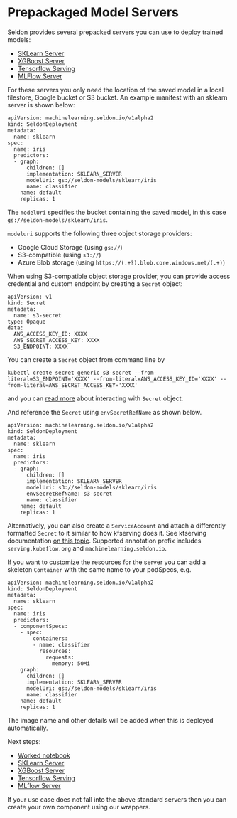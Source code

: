 # Prepackaged Model Servers

Seldon provides several prepacked servers you can use to deploy trained models:

 * [SKLearn Server](./sklearn.html)
 * [XGBoost Server](xgboost.html)
 * [Tensorflow Serving](tensorflow.html)
 * [MLFlow Server](mlflow.html)

For these servers you only need the location of the saved model in a local filestore, Google bucket or S3 bucket. An example manifest with an sklearn server is shown below:

```
apiVersion: machinelearning.seldon.io/v1alpha2
kind: SeldonDeployment
metadata:
  name: sklearn
spec:
  name: iris
  predictors:
  - graph:
      children: []
      implementation: SKLEARN_SERVER
      modelUri: gs://seldon-models/sklearn/iris
      name: classifier
    name: default
    replicas: 1
```

The `modelUri` specifies the bucket containing the saved model, in this case `gs://seldon-models/sklearn/iris`.

`modeluri` supports the following three object storage providers:

  * Google Cloud Storage (using `gs://`)
  * S3-compatible (using `s3://`)
  * Azure Blob storage (using `https://(.+?).blob.core.windows.net/(.+)`)
  
When using S3-compatible object storage provider, you can provide access credential and custom endpoint by creating a `Secret` object:

```
apiVersion: v1
kind: Secret
metadata:
  name: s3-secret
type: Opaque
data:
  AWS_ACCESS_KEY_ID: XXXX
  AWS_SECRET_ACCESS_KEY: XXXX
  S3_ENDPOINT: XXXX
```

You can create a `Secret` object from command line by

```
kubectl create secret generic s3-secret --from-literal=S3_ENDPOINT='XXXX' --from-literal=AWS_ACCESS_KEY_ID='XXXX' --from-literal=AWS_SECRET_ACCESS_KEY='XXXX'
```

and you can [read more](https://kubernetes.io/docs/concepts/configuration/secret/) about interacting with `Secret` object.

And reference the `Secret` using `envSecretRefName` as shown below.

```
apiVersion: machinelearning.seldon.io/v1alpha2
kind: SeldonDeployment
metadata:
  name: sklearn
spec:
  name: iris
  predictors:
  - graph:
      children: []
      implementation: SKLEARN_SERVER
      modelUri: s3://seldon-models/sklearn/iris
      envSecretRefName: s3-secret
      name: classifier
    name: default
    replicas: 1
```

Alternatively, you can also create a `ServiceAccount` and attach a differently formatted `Secret` to it similar to how kfserving does it.  See kfserving documentation [on this topic](https://github.com/kubeflow/kfserving/tree/master/docs/samples/s3).  Supported annotation prefix includes `serving.kubeflow.org` and `machinelearning.seldon.io`.

If you want to customize the resources for the server you can add a skeleton `Container` with the same name to your podSpecs, e.g.

```
apiVersion: machinelearning.seldon.io/v1alpha2
kind: SeldonDeployment
metadata:
  name: sklearn
spec:
  name: iris
  predictors:
  - componentSpecs:
    - spec:
        containers:
        - name: classifier
          resources:
            requests:
              memory: 50Mi
    graph:
      children: []
      implementation: SKLEARN_SERVER
      modelUri: gs://seldon-models/sklearn/iris
      name: classifier
    name: default
    replicas: 1

```

The image name and other details will be added when this is deployed automatically.

Next steps:

   * [Worked notebook](../examples/server_examples.html)
   * [SKLearn Server](./sklearn.html)
   * [XGBoost Server](xgboost.html)
   * [Tensorflow Serving](tensorflow.html)
   * [MLflow Server](mlflow.html)

If your use case does not fall into the above standard servers then you can create your own component using our wrappers.

